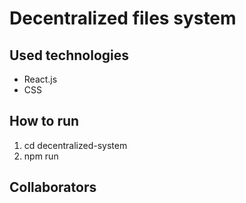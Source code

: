 # Decentralized files system

## Used technologies
- React.js
- CSS

## How to run
1. cd decentralized-system
2. npm run

## Collaborators
